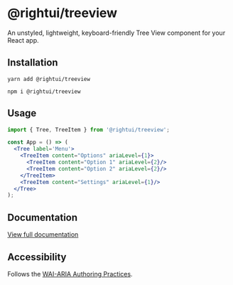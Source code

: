 # @rightui/treeview

An unstyled, lightweight, keyboard-friendly Tree View component for your React app.

## Installation

`yarn add @rightui/treeview`

`npm i @rightui/treeview`

## Usage

```jsx 
import { Tree, TreeItem } from '@rightui/treeview';

const App = () => (
  <Tree label='Menu'>
    <TreeItem content="Options" ariaLevel={1}>
      <TreeItem content="Option 1" ariaLevel={2}/>
      <TreeItem content="Option 2" ariaLevel={2}/>
    </TreeItem>
    <TreeItem content="Settings" ariaLevel={1}/>
  </Tree>
);
```

## Documentation

[View full documentation](https://rightui-core-storybook.vercel.app/?path=/docs/tree-view--with-visible-label)

## Accessibility

Follows the [WAI-ARIA Authoring Practices](https://www.w3.org/WAI/ARIA/apg/patterns/treeview/).
